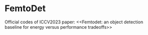 # FemtoDet
Official codes of ICCV2023 paper: <<Femtodet: an object detection baseline for energy versus performance tradeoffs>>
